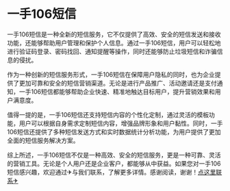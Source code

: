 # 一手106短信

一手106短信是一种全新的短信服务，它不仅提供了高效、安全的短信发送和接收功能，还能够帮助用户管理和保护个人信息。通过一手106短信，用户可以轻松地进行验证码登录、密码找回、通知提醒等操作，同时还能够防止垃圾短信和诈骗信息的侵扰。

作为一种创新的短信服务形式，一手106短信在保障用户隐私的同时，也为企业提供了更加可靠和安全的短信营销渠道。无论是进行产品推广、活动邀请还是支付通知，一手106短信都能够帮助企业快速、精准地触达目标用户，提升营销效果和用户满意度。

值得一提的是，一手106短信还支持短信内容的个性化定制，通过灵活的模板功能，用户可以根据自身需求定制短信内容，增强品牌形象和用户黏性。同时，一手106短信还提供了多种短信发送方式和实时数据统计分析功能，为用户提供了更加全面的短信服务解决方案。

综上所述，一手106短信不仅是一种高效、安全的短信服务，更是一种可靠、灵活的营销工具。无论是个人用户还是企业客户，都能够从中获益。如果您对一手106短信感兴趣，欢迎通过✈与我们联系，了解更多详情。感谢阅读，谢谢！[点这里联系✈](https://add.k02.cc)